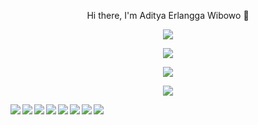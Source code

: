 <p align="center">Hi there, I'm Aditya Erlangga Wibowo 👋</p>
<p align="center"><img src="https://komarev.com/ghpvc/?username=your-github-username&color=green&style=flat-square"/></p>
<p align="center"><img src="https://www.codewars.com/users/adityaerlangga2003/badges/large"/><br/></p>
<p align="center"><img src="https://github-readme-stats.vercel.app/api?username=adityaerlangga&layout=compact&theme=maroongold&langs_count=12"/></p>
<p align="center"><img src="https://github-readme-stats.vercel.app/api/top-langs/?username=adityaerlangga&layout=compact&theme=maroongold&langs_count=12"/></p>
<img align="left" src="https://img.shields.io/badge/php-%23777BB4.svg?style=for-the-badge&logo=php&logoColor=white"/>
<img align="left" src="https://img.shields.io/badge/go-%2300ADD8.svg?style=for-the-badge&logo=go&logoColor=white"/>
<img align="left" src="https://img.shields.io/badge/javascript-%23323330.svg?style=for-the-badge&logo=javascript&logoColor=%23F7DF1E"/>
<img align="left" src="https://img.shields.io/badge/mysql-%2300f.svg?style=for-the-badge&logo=mysql&logoColor=white"/>
<img align="left" src="https://img.shields.io/badge/Codewars-B1361E?style=for-the-badge&logo=codewars&logoColor=grey"/>
<img align="left" src="https://img.shields.io/badge/laravel-%23FF2D20.svg?style=for-the-badge&logo=laravel&logoColor=white"/>
<img align="left" src="https://img.shields.io/badge/CodeIgniter-%23EF4223.svg?style=for-the-badge&logo=codeIgniter&logoColor=white"/>
<img align="left" src="https://img.shields.io/badge/Visual%20Studio%20Code-0078d7.svg?style=for-the-badge&logo=visual-studio-code&logoColor=white"/>
